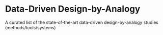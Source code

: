 # Data-Driven Design-by-Analogy
A curated list of the state-of-the-art data-driven design-by-analogy studies (methods/tools/systems)
